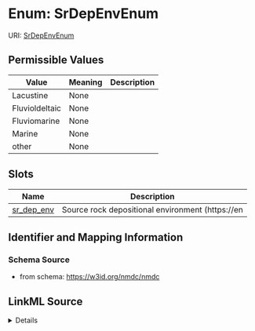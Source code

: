 # Enum: SrDepEnvEnum



URI: [SrDepEnvEnum](SrDepEnvEnum.md)

## Permissible Values

| Value | Meaning | Description |
| --- | --- | --- |
| Lacustine | None |  |
| Fluvioldeltaic | None |  |
| Fluviomarine | None |  |
| Marine | None |  |
| other | None |  |




## Slots

| Name | Description |
| ---  | --- |
| [sr_dep_env](sr_dep_env.md) | Source rock depositional environment (https://en |






## Identifier and Mapping Information







### Schema Source


* from schema: https://w3id.org/nmdc/nmdc




## LinkML Source

<details>
```yaml
name: sr_dep_env_enum
from_schema: https://w3id.org/nmdc/nmdc
rank: 1000
permissible_values:
  Lacustine:
    text: Lacustine
  Fluvioldeltaic:
    text: Fluvioldeltaic
  Fluviomarine:
    text: Fluviomarine
  Marine:
    text: Marine
  other:
    text: other

```
</details>
